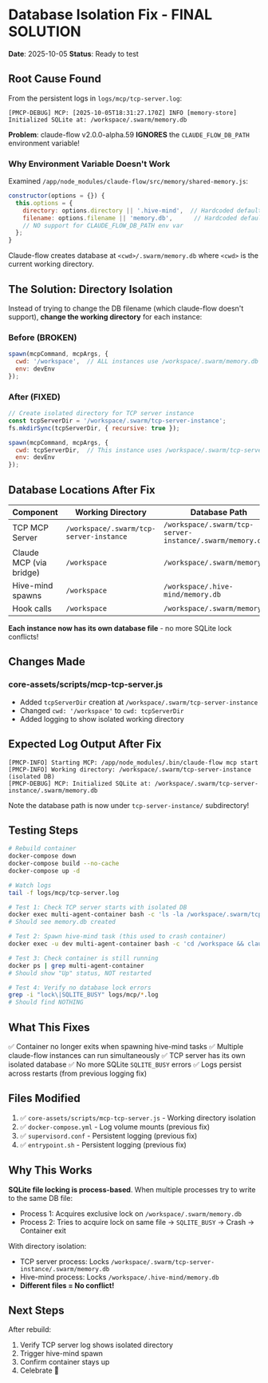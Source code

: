 # Database Isolation Fix - FINAL SOLUTION

**Date**: 2025-10-05
**Status**: Ready to test

## Root Cause Found

From the persistent logs in `logs/mcp/tcp-server.log`:

```
[PMCP-DEBUG] MCP: [2025-10-05T18:31:27.170Z] INFO [memory-store] Initialized SQLite at: /workspace/.swarm/memory.db
```

**Problem**: claude-flow v2.0.0-alpha.59 **IGNORES** the `CLAUDE_FLOW_DB_PATH` environment variable!

### Why Environment Variable Doesn't Work

Examined `/app/node_modules/claude-flow/src/memory/shared-memory.js`:

```javascript
constructor(options = {}) {
  this.options = {
    directory: options.directory || '.hive-mind',  // Hardcoded default!
    filename: options.filename || 'memory.db',      // Hardcoded default!
    // NO support for CLAUDE_FLOW_DB_PATH env var
  };
}
```

Claude-flow creates database at `<cwd>/.swarm/memory.db` where `<cwd>` is the current working directory.

## The Solution: Directory Isolation

Instead of trying to change the DB filename (which claude-flow doesn't support), **change the working directory** for each instance:

### Before (BROKEN)
```javascript
spawn(mcpCommand, mcpArgs, {
  cwd: '/workspace',  // ALL instances use /workspace/.swarm/memory.db
  env: devEnv
});
```

### After (FIXED)
```javascript
// Create isolated directory for TCP server instance
const tcpServerDir = '/workspace/.swarm/tcp-server-instance';
fs.mkdirSync(tcpServerDir, { recursive: true });

spawn(mcpCommand, mcpArgs, {
  cwd: tcpServerDir,  // This instance uses /workspace/.swarm/tcp-server-instance/.swarm/memory.db
  env: devEnv
});
```

## Database Locations After Fix

| Component | Working Directory | Database Path |
|-----------|------------------|---------------|
| TCP MCP Server | `/workspace/.swarm/tcp-server-instance` | `/workspace/.swarm/tcp-server-instance/.swarm/memory.db` |
| Claude MCP (via bridge) | `/workspace` | `/workspace/.swarm/memory.db` |
| Hive-mind spawns | `/workspace` | `/workspace/.hive-mind/memory.db` |
| Hook calls | `/workspace` | `/workspace/.swarm/memory.db` |

**Each instance now has its own database file** - no more SQLite lock conflicts!

## Changes Made

### core-assets/scripts/mcp-tcp-server.js
- Added `tcpServerDir` creation at `/workspace/.swarm/tcp-server-instance`
- Changed `cwd: '/workspace'` to `cwd: tcpServerDir`
- Added logging to show isolated working directory

## Expected Log Output After Fix

```
[PMCP-INFO] Starting MCP: /app/node_modules/.bin/claude-flow mcp start
[PMCP-INFO] Working directory: /workspace/.swarm/tcp-server-instance (isolated DB)
[PMCP-DEBUG] MCP: Initialized SQLite at: /workspace/.swarm/tcp-server-instance/.swarm/memory.db
```

Note the database path is now under `tcp-server-instance/` subdirectory!

## Testing Steps

```bash
# Rebuild container
docker-compose down
docker-compose build --no-cache
docker-compose up -d

# Watch logs
tail -f logs/mcp/tcp-server.log

# Test 1: Check TCP server starts with isolated DB
docker exec multi-agent-container bash -c 'ls -la /workspace/.swarm/tcp-server-instance/.swarm/'
# Should see memory.db created

# Test 2: Spawn hive-mind task (this used to crash container)
docker exec -u dev multi-agent-container bash -c 'cd /workspace && claude-flow hive-mind spawn "test task" --claude'

# Test 3: Check container is still running
docker ps | grep multi-agent-container
# Should show "Up" status, NOT restarted

# Test 4: Verify no database lock errors
grep -i "lock\|SQLITE_BUSY" logs/mcp/*.log
# Should find NOTHING
```

## What This Fixes

✅ Container no longer exits when spawning hive-mind tasks
✅ Multiple claude-flow instances can run simultaneously
✅ TCP server has its own isolated database
✅ No more SQLite `SQLITE_BUSY` errors
✅ Logs persist across restarts (from previous logging fix)

## Files Modified

1. ✅ `core-assets/scripts/mcp-tcp-server.js` - Working directory isolation
2. ✅ `docker-compose.yml` - Log volume mounts (previous fix)
3. ✅ `supervisord.conf` - Persistent logging (previous fix)
4. ✅ `entrypoint.sh` - Persistent logging (previous fix)

## Why This Works

**SQLite file locking is process-based**. When multiple processes try to write to the same DB file:
- Process 1: Acquires exclusive lock on `/workspace/.swarm/memory.db`
- Process 2: Tries to acquire lock on same file → `SQLITE_BUSY` → Crash → Container exit

With directory isolation:
- TCP server process: Locks `/workspace/.swarm/tcp-server-instance/.swarm/memory.db`
- Hive-mind process: Locks `/workspace/.hive-mind/memory.db`
- **Different files = No conflict!**

## Next Steps

After rebuild:
1. Verify TCP server log shows isolated directory
2. Trigger hive-mind spawn
3. Confirm container stays up
4. Celebrate 🎉
